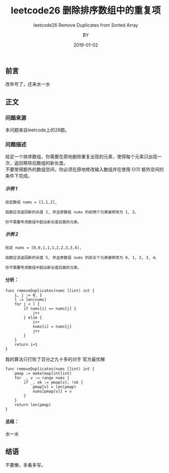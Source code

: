 ﻿---
layout:     post
title:      leetcode26 删除排序数组中的重复项
subtitle:   leetcode26 Remove Duplicates from Sorted Array
date:       2019-01-02
author:     BY
header-img: img/post-bg-universe.jpg
catalog: true
tags:
    - Blog
---


## 前言

改年号了，还来水一水

## 正文

### 问题来源

本问题来自leetcode上的26题。  
### 问题描述

给定一个排序数组，你需要在原地删除重复出现的元素，使得每个元素只出现一次，返回移除后数组的新长度。  
不要使用额外的数组空间，你必须在原地修改输入数组并在使用 O(1) 额外空间的条件下完成。  

##### 示例 1
```
给定数组 nums = [1,1,2], 

函数应该返回新的长度 2, 并且原数组 nums 的前两个元素被修改为 1, 2。 

你不需要考虑数组中超出新长度后面的元素。
```  

##### 示例 2
```
给定 nums = [0,0,1,1,1,2,2,3,3,4],

函数应该返回新的长度 5, 并且原数组 nums 的前五个元素被修改为 0, 1, 2, 3, 4。

你不需要考虑数组中超出新长度后面的元素。
```  

#### 分析：
```
func removeDuplicates(nums []int) int {
    i, j := 0, 1
    l := len(nums)
    for j < l {
        if nums[i] == nums[j] {
            j++
        } else {
            i++
            nums[i] = nums[j]
            j++
        }
    }
    return i+1
}
```
我的算法只打败了百分之九十多的对手
官方最优解
```
func removeDuplicates(nums []int) int {
    pmap := make(map[int]int)
    for _, v := range nums {
        if _, ok := pmap[v]; !ok {
            pmap[v] = len(pmap)
            nums[pmap[v]] = v
        }
    }
    return len(pmap)
}
```
#### 总结：
水一水

## 结语
不要懒，多看多写。
